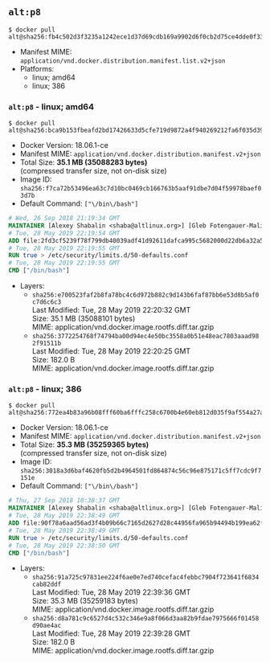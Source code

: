 ## `alt:p8`

```console
$ docker pull alt@sha256:fb4c502d3f3235a1242ece1d37d69cdb169a9902d6f0cb2d75ce4dde0f33aaa4
```

-	Manifest MIME: `application/vnd.docker.distribution.manifest.list.v2+json`
-	Platforms:
	-	linux; amd64
	-	linux; 386

### `alt:p8` - linux; amd64

```console
$ docker pull alt@sha256:bca9b153fbeafd2bd17426633d5cfe719d9872a4f940269212fa6f035d39007a
```

-	Docker Version: 18.06.1-ce
-	Manifest MIME: `application/vnd.docker.distribution.manifest.v2+json`
-	Total Size: **35.1 MB (35088283 bytes)**  
	(compressed transfer size, not on-disk size)
-	Image ID: `sha256:f7ca72b53496ea63c7d10bc0469cb166763b5aaf91dbe7d04f59978baef03d7b`
-	Default Command: `["\/bin\/bash"]`

```dockerfile
# Wed, 26 Sep 2018 21:19:34 GMT
MAINTAINER [Alexey Shabalin <shaba@altlinux.org>] [Gleb Fotengauer-Malinovskiy <glebfm@altlinux.org>] [Mikhail Gordeev <obirvalger@altlinux.org]
# Tue, 28 May 2019 22:19:54 GMT
ADD file:2fd3cf5239f78f799db40039adf41d92611dafca995c5682000d22db6a32a56e in / 
# Tue, 28 May 2019 22:19:55 GMT
RUN true > /etc/security/limits.d/50-defaults.conf
# Tue, 28 May 2019 22:19:55 GMT
CMD ["/bin/bash"]
```

-	Layers:
	-	`sha256:e700523faf2b8fa78bc4c6d972b882c9d143b6faf87bb6e53d8b5af0c7d6c6c3`  
		Last Modified: Tue, 28 May 2019 22:20:32 GMT  
		Size: 35.1 MB (35088101 bytes)  
		MIME: application/vnd.docker.image.rootfs.diff.tar.gzip
	-	`sha256:3772254768f74794ba00d94ec4e50bc3558a0b51e48eac7803aaad982f91511b`  
		Last Modified: Tue, 28 May 2019 22:20:25 GMT  
		Size: 182.0 B  
		MIME: application/vnd.docker.image.rootfs.diff.tar.gzip

### `alt:p8` - linux; 386

```console
$ docker pull alt@sha256:772ea4b83a96b08fff60ba6fffc258c6700b4e60eb812d035f9af554a27a5262
```

-	Docker Version: 18.06.1-ce
-	Manifest MIME: `application/vnd.docker.distribution.manifest.v2+json`
-	Total Size: **35.3 MB (35259365 bytes)**  
	(compressed transfer size, not on-disk size)
-	Image ID: `sha256:3018a3d6baf4620fb5d2b4964501fd864874c56c96e875171c5ff7cdc9f7151e`
-	Default Command: `["\/bin\/bash"]`

```dockerfile
# Thu, 27 Sep 2018 10:38:37 GMT
MAINTAINER [Alexey Shabalin <shaba@altlinux.org>] [Gleb Fotengauer-Malinovskiy <glebfm@altlinux.org>] [Mikhail Gordeev <obirvalger@altlinux.org]
# Tue, 28 May 2019 22:38:49 GMT
ADD file:90f78a6aad56ad3f4b09b66c7165d2627d28c44956fa965b94494b199ea62f52 in / 
# Tue, 28 May 2019 22:38:49 GMT
RUN true > /etc/security/limits.d/50-defaults.conf
# Tue, 28 May 2019 22:38:50 GMT
CMD ["/bin/bash"]
```

-	Layers:
	-	`sha256:91a725c97831ee224f6ae0e7ed740cefac4febbc7904f723641f6834cab82ddf`  
		Last Modified: Tue, 28 May 2019 22:39:36 GMT  
		Size: 35.3 MB (35259183 bytes)  
		MIME: application/vnd.docker.image.rootfs.diff.tar.gzip
	-	`sha256:d8a781c9c6527d4c532c346e9a8f066d3aa82b9fdae7975666f01458d90ae4ac`  
		Last Modified: Tue, 28 May 2019 22:39:28 GMT  
		Size: 182.0 B  
		MIME: application/vnd.docker.image.rootfs.diff.tar.gzip
